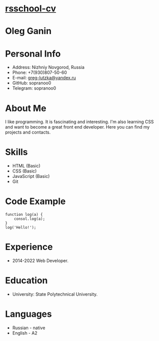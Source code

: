 # [rsschool-cv](https://github.com/sopranoo0/rsschool-cv)
# Oleg Ganin
# Personal Info
* Address: Nizhniy Novgorod, Russia
* Phone: +7(930)807-50-60
* E-mail: greg-lutzka@yandex.ru
* GitHub: sopranoo0
* Telegram: sopranoo0
# About Me
I like programming. 
It is fascinating and interesting. 
I'm also learning CSS and want to become a great front end developer. 
Here you can find my projects and contacts.
# Skills
* HTML (Basic)
* CSS (Basic)
* JavaScript (Basic)
* Git
# Code Example
```
function log(a) {
	consol.log(a);
}
log('Hello!');
```
# Experience
* 2014-2022 Web Developer. 
# Education
* University: State Polytechnical University.
# Languages
* Russian - native
* English - A2
